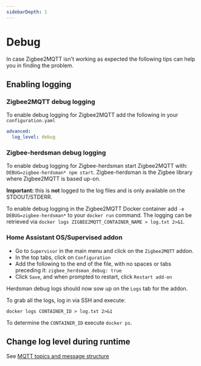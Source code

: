 ```yaml
---
sidebarDepth: 1
---
```


# Debug

In case Zigbee2MQTT isn't working as expected the following tips can help you in finding the problem.

## Enabling logging

### Zigbee2MQTT debug logging
To enable debug logging for Zigbee2MQTT add the following in your `configuration.yaml`

```yaml
advanced:
  log_level: debug
```

### Zigbee-herdsman debug logging
To enable debug logging for Zigbee-herdsman start Zigbee2MQTT with: `DEBUG=zigbee-herdsman* npm start`. Zigbee-herdsman is the Zigbee library where Zigbee2MQTT is based up-on.

**Important:** this is **not** logged to the log files and is only available on the STDOUT/STDERR.

To enable debug logging in the Zigbee2MQTT Docker container add `-e DEBUG=zigbee-herdsman*` to your `docker run` command. The logging can be retrieved via `docker logs ZIGBEE2MQTT_CONTAINER_NAME > log.txt 2>&1`.

### Home Assistant OS/Supervised addon
- Go to `Supervisor` in the main menu and click on the `Zigbee2MQTT` addon.
- In the top tabs, click on `Configuration`
- Add the following to the end of the file, with no spaces or tabs preceding it:
  `zigbee_herdsman_debug: true`
- Click `Save`, and when prompted to restart, click `Restart add-on`

Herdsman debug logs should now sow up on the `Logs` tab for the addon.

To grab all the logs, log in via SSH and execute:

```
docker logs CONTAINER_ID > log.txt 2>&1
```

To determine the `CONTAINER_ID` execute `docker ps`.

## Change log level during runtime
See [MQTT topics and message structure](./mqtt_topics_and_messages.md)
